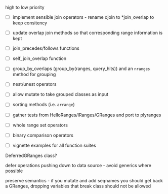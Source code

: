 high to low priority

- [ ] implement sensible join operators - rename ojoin to *join_overlap to keep consitency
- [ ] update overlap join methods so that corresponding range information
is kept
- [ ] join_precedes/follows functions
- [ ] self_join_overlap function
- [ ] group_by_overlaps (group_by(ranges, query_hits)) and an `nranges` method for grouping
- [ ] nest/unest operators
- [ ] allow mutate to take grouped classes as input
- [ ] sorting methods (i.e. `arrange`)
- [ ] gather tests from HelloRanges/IRanges/GRanges and port to plyranges
- [ ] whole range set operators
- [ ] binary comparison operators
- [ ] vignette examples for all function suites




DeferredGRanges class?

defer operations pushing down to data source -  avoid generics where possible

preserve semantics - if you mutate and add seqnames you should get back
a GRanges, dropping variables that break class should not be allowed 


